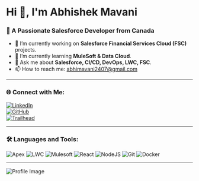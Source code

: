 # Hi 👋, I'm Abhishek Mavani

### 🚀 A Passionate Salesforce Developer from Canada  
- 🔭 I’m currently working on **Salesforce Financial Services Cloud (FSC)** projects.  
- 🌱 I’m currently learning **MuleSoft & Data Cloud**.  
- 💬 Ask me about **Salesforce, CI/CD, DevOps, LWC, FSC**.  
- 📫 How to reach me: [abhimavani2407@gmail.com](mailto:abhimavani2407@gmail.com)

---

### 🌐 Connect with Me:
[![LinkedIn](https://img.shields.io/badge/LinkedIn-blue?style=for-the-badge&logo=linkedin)](https://linkedin.com/in/abhimavani)  
[![GitHub](https://img.shields.io/badge/GitHub-black?style=for-the-badge&logo=github)](https://github.com/AbhiMavani)  
[![Trailhead](https://img.shields.io/badge/Salesforce-Trailblazer-blue?style=for-the-badge&logo=salesforce)](https://www.salesforce.com/trailblazer/amavani24)

---

### 🛠️ Languages and Tools:
![Apex](https://img.shields.io/badge/Apex-0052CC?style=for-the-badge&logo=salesforce)
![LWC](https://img.shields.io/badge/Lightning%20Web%20Components-0052CC?style=for-the-badge&logo=salesforce)
![Mulesoft](https://img.shields.io/badge/MuleSoft-0052CC?style=for-the-badge&logo=salesforce)
![React](https://img.shields.io/badge/React-61DAFB?style=for-the-badge&logo=react)
![NodeJS](https://img.shields.io/badge/Node.js-339933?style=for-the-badge&logo=node.js)
![Git](https://img.shields.io/badge/Git-F05032?style=for-the-badge&logo=git)
![Docker](https://img.shields.io/badge/Docker-2496ED?style=for-the-badge&logo=docker)

---

![Profile Image](https://avatars.githubusercontent.com/u/XXXXXXX?s=400&v=4) <!-- Add your GitHub profile picture or any relevant illustration -->

